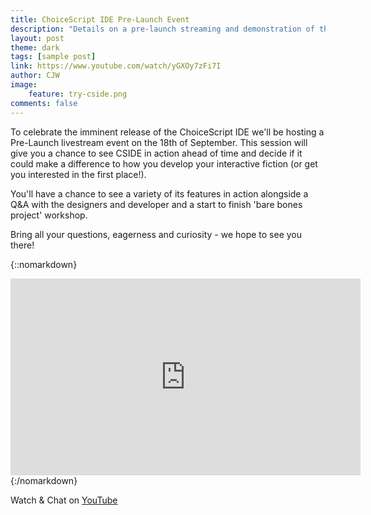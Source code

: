 ```yaml
---
title: ChoiceScript IDE Pre-Launch Event
description: "Details on a pre-launch streaming and demonstration of the ChoiceScript IDE"
layout: post
theme: dark
tags: [sample post]
link: https://www.youtube.com/watch/yGXOy7zFi7I
author: CJW
image:
    feature: try-cside.png
comments: false
---
```


To celebrate the imminent release of the ChoiceScript IDE we'll be hosting a Pre-Launch livestream event on the 18th of September.
This session will give you a chance to see CSIDE in action ahead of time and decide if it could make a difference to how you develop your interactive fiction (or get you interested in the first place!).

You'll have a chance to see a variety of its features in action alongside a Q&A with the designers and developer and a start to finish 'bare bones project' workshop.

Bring all your questions, eagerness and curiosity - we hope to see you there!

<!-- more -->

{::nomarkdown}
<iframe width="560" height="315" src="https://www.youtube.com/embed/yGXOy7zFi7I" frameborder="0" allowfullscreen></iframe>
{:/nomarkdown}

Watch & Chat on [YouTube](https://www.youtube.com/watch/yGXOy7zFi7I)
